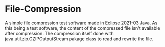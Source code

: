 # File-Compression
A simple file compression test software made in Eclipse 2021-03 Java. As this being a test software, the content of the compressed file isn't available after compression. The compression itself done with java.util.zip.GZIPOutputStream pakage class to read and rewrite the file. 
